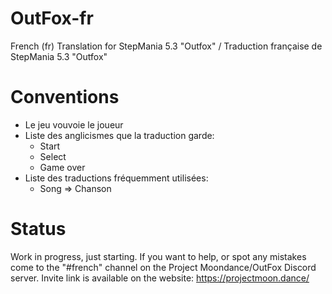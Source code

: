 # OutFox-fr
French (fr) Translation for StepMania 5.3 "Outfox" / Traduction française de StepMania 5.3 "Outfox"

# Conventions
* Le jeu vouvoie le joueur
* Liste des anglicismes que la traduction garde:
    - Start
    - Select
    - Game over
* Liste des traductions fréquemment utilisées:
    - Song => Chanson

# Status
Work in progress, just starting. If you want to help, or spot any mistakes come to the "#french" channel on the Project Moondance/OutFox Discord server. Invite link is available on the website: https://projectmoon.dance/
